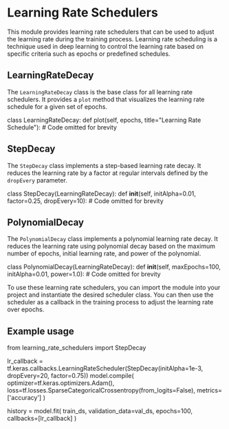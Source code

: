 # Learning Rate Schedulers

This module provides learning rate schedulers that can be used to adjust the learning rate during the training process. Learning rate scheduling is a technique used in deep learning to control the learning rate based on specific criteria such as epochs or predefined schedules.

## LearningRateDecay

The `LearningRateDecay` class is the base class for all learning rate schedulers. It provides a `plot` method that visualizes the learning rate schedule for a given set of epochs.

class LearningRateDecay:
    def plot(self, epochs, title="Learning Rate Schedule"):
        # Code omitted for brevity

## StepDecay

The `StepDecay` class implements a step-based learning rate decay. It reduces the learning rate by a factor at regular intervals defined by the `dropEvery` parameter.

class StepDecay(LearningRateDecay):
    def __init__(self, initAlpha=0.01, factor=0.25, dropEvery=10):
        # Code omitted for brevity

## PolynomialDecay

The `PolynomialDecay` class implements a polynomial learning rate decay. It reduces the learning rate using polynomial decay based on the maximum number of epochs, initial learning rate, and power of the polynomial.

class PolynomialDecay(LearningRateDecay):
    def __init__(self, maxEpochs=100, initAlpha=0.01, power=1.0):
        # Code omitted for brevity

To use these learning rate schedulers, you can import the module into your project and instantiate the desired scheduler class. You can then use the scheduler as a callback in the training process to adjust the learning rate over epochs.

## Example usage

from learning_rate_schedulers import StepDecay

lr_callback = tf.keras.callbacks.LearningRateScheduler(StepDecay(initAlpha=1e-3, dropEvery=20, factor=0.75))
model.compile(
  optimizer=tf.keras.optimizers.Adam(),
  loss=tf.losses.SparseCategoricalCrossentropy(from_logits=False),
  metrics=['accuracy']
)

history = model.fit(
  train_ds,
  validation_data=val_ds,
  epochs=100,
  callbacks=[lr_callback]
)

